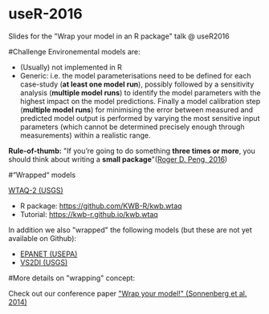 # useR-2016
Slides for the "Wrap your model in an R package" talk @ useR2016

#Challenge
Environemental models are: 
- (Usually) not implemented in R 
- Generic: i.e. the model parameterisations need to be defined for each case-study (**at least one model run**),
possibly followed by a sensitivity analysis (**multiple model runs**) to identify the model parameters with the 
highest impact on the model predictions. Finally a model calibration step (**multiple model runs**) for minimising
the error between measured and predicted model output is performed by varying the most sensitive input parameters 
(which cannot be determined precisely enough through measurements) within a realistic range. 

**Rule-of-thumb:**
"If you’re going to do something **three times or more**, you should think about writing a **small package**"([Roger D. Peng, 2016](http://simplystatistics.org/2016/05/18/software-engineering-data-science/))

#“Wrapped“ models 

[WTAQ-2 (USGS)](water.usgs.gov/ogw/wtaq)
- R package: https://github.com/KWB-R/kwb.wtaq 
- Tutorial: https://kwb-r.github.io/kwb.wtaq 

In addition we also "wrapped" the following models (but these are not yet available on Github):
- [EPANET (USEPA)](https://www.epa.gov/water-research/epanet) 
- [VS2DI (USGS)](http://wwwbrr.cr.usgs.gov/projects/GW_Unsat/vs2di1.3/) 


#More details on "wrapping" concept:

Check out our conference paper ["Wrap your model!" (Sonnenberg et al. 2014)](http://doi.org/10.13140/RG.2.1.2140.3683)

